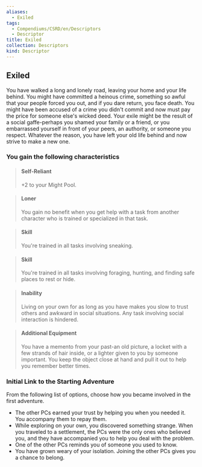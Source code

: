 ```yaml
---
aliases:
  - Exiled
tags:
  - Compendiums/CSRD/en/Descriptors
  - Descriptor
title: Exiled
collection: Descriptors
kind: Descriptor
---
```

## Exiled  
You have walked a long and lonely road, leaving your home and your life behind. You might have committed a heinous crime, something so awful that your people forced you out, and if you dare return, you face death. You might have been accused of a crime you didn't commit and now must pay the price for someone else's wicked deed. Your exile might be the result of a social gaffe-perhaps you shamed your family or a friend, or you embarrassed yourself in front of your peers, an authority, or someone you respect. Whatever the reason, you have left your old life behind and now strive to make a new one.
### You gain the following characteristics  
> #### Self-Reliant
> +2 to your Might Pool.  

> #### Loner
> You gain no benefit when you get help with a task from another character who is trained or specialized in that task.  

> #### Skill
> You're trained in all tasks involving sneaking.  

> #### Skill
> You're trained in all tasks involving foraging, hunting, and finding safe places to rest or hide.  

> #### Inability
> Living on your own for as long as you have makes you slow to trust others and awkward in social situations. Any task involving social interaction is hindered.  

> #### Additional Equipment
> You have a memento from your past-an old picture, a locket with a few strands of hair inside, or a lighter given to you by someone important. You keep the object close at hand and pull it out to help you remember better times.  

### Initial Link to the Starting Adventure  
From the following list of options, choose how you became involved in the first adventure.  
- The other PCs earned your trust by helping you when you needed it. You accompany them to repay them.  
- While exploring on your own, you discovered something strange. When you traveled to a settlement, the PCs were the only ones who believed you, and they have accompanied you to help you deal with the problem.  
- One of the other PCs reminds you of someone you used to know.  
- You have grown weary of your isolation. Joining the other PCs gives you a chance to belong.  